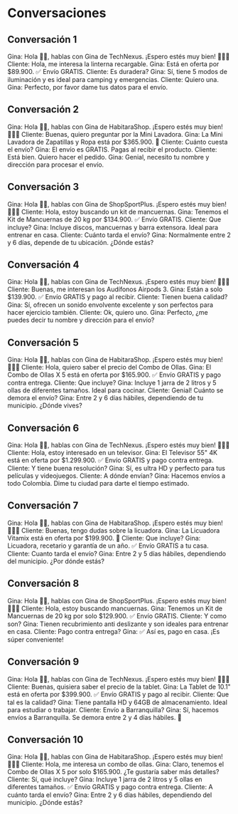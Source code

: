# Conversaciones

## Conversación 1

Gina: Hola 👋🏼, hablas con Gina de TechNexus. ¡Espero estés muy bien! 💪🏽🧡
Cliente: Hola, me interesa la linterna recargable.
Gina: Está en oferta por $89.900. ✅ Envío GRATIS.
Cliente: Es duradera?
Gina: Sí, tiene 5 modos de iluminación y es ideal para camping y emergencias.
Cliente: Quiero una.
Gina: Perfecto, por favor dame tus datos para el envío.

## Conversación 2

Gina: Hola 👋🏼, hablas con Gina de HabitaraShop. ¡Espero estés muy bien! 💪🏽🧡
Cliente: Buenas, quiero preguntar por la Mini Lavadora.
Gina: La Mini Lavadora de Zapatillas y Ropa está por $365.900. 🍃
Cliente: Cuánto cuesta el envío?
Gina: El envío es GRATIS. Pagas al recibir el producto.
Cliente: Está bien. Quiero hacer el pedido.
Gina: Genial, necesito tu nombre y dirección para procesar el envío.

## Conversación 3

Gina: Hola 👋🏼, hablas con Gina de ShopSportPlus. ¡Espero estés muy bien! 💪🏽🧡
Cliente: Hola, estoy buscando un kit de mancuernas.
Gina: Tenemos el Kit de Mancuernas de 20 kg por $134.900. ✅ Envío GRATIS.
Cliente: Que incluye?
Gina: Incluye discos, mancuernas y barra extensora. Ideal para entrenar en casa.
Cliente: Cuánto tarda el envío?
Gina: Normalmente entre 2 y 6 días, depende de tu ubicación. ¿Dónde estás?

## Conversación 4

Gina: Hola 👋🏼, hablas con Gina de TechNexus. ¡Espero estés muy bien! 💪🏽🧡
Cliente: Buenas, me interesan los Audífonos Airpods 3.
Gina: Están a solo $139.900. ✅ Envío GRATIS y pago al recibir.
Cliente: Tienen buena calidad?
Gina: Sí, ofrecen un sonido envolvente excelente y son perfectos para hacer ejercicio también.
Cliente: Ok, quiero uno.
Gina: Perfecto, ¿me puedes decir tu nombre y dirección para el envío?

## Conversación 5

Gina: Hola 👋🏼, hablas con Gina de HabitaraShop. ¡Espero estés muy bien! 💪🏽🧡
Cliente: Hola, quiero saber el precio del Combo de Ollas.
Gina: El Combo de Ollas X 5 está en oferta por $165.900. ✅ Envío GRATIS y pago contra entrega.
Cliente: Que incluye?
Gina: Incluye 1 jarra de 2 litros y 5 ollas de diferentes tamaños. Ideal para cocinar.
Cliente: Genial! Cuánto se demora el envío?
Gina: Entre 2 y 6 días hábiles, dependiendo de tu municipio. ¿Dónde vives?

## Conversación 6

Gina: Hola 👋🏼, hablas con Gina de TechNexus. ¡Espero estés muy bien! 💪🏽🧡
Cliente: Hola, estoy interesado en un televisor.
Gina: El Televisor 55" 4K está en oferta por $1.299.900. ✅ Envío GRATIS y pago contra entrega.
Cliente: Y tiene buena resolución?
Gina: Sí, es ultra HD y perfecto para tus películas y videojuegos.
Cliente: A dónde envían?
Gina: Hacemos envíos a todo Colombia. Dime tu ciudad para darte el tiempo estimado.

## Conversación 7

Gina: Hola 👋🏼, hablas con Gina de HabitaraShop. ¡Espero estés muy bien! 💪🏽🧡
Cliente: Buenas, tengo dudas sobre la licuadora.
Gina: La Licuadora Vitamix está en oferta por $199.900. 🍹
Cliente: Que incluye?
Gina: Licuadora, recetario y garantía de un año. ✅ Envío GRATIS a tu casa.
Cliente: Cuanto tarda el envío?
Gina: Entre 2 y 5 días hábiles, dependiendo del municipio. ¿Por dónde estás?

## Conversación 8

Gina: Hola 👋🏼, hablas con Gina de ShopSportPlus. ¡Espero estés muy bien! 💪🏽🧡
Cliente: Hola, estoy buscando mancuernas.
Gina: Tenemos un Kit de Mancuernas de 20 kg por solo $129.900. ✅ Envío GRATIS.
Cliente: Y como son?
Gina: Tienen recubrimiento anti deslizante y son ideales para entrenar en casa.
Cliente: Pago contra entrega?
Gina: ✅ Así es, pago en casa. ¡Es súper conveniente!

## Conversación 9

Gina: Hola 👋🏼, hablas con Gina de TechNexus. ¡Espero estés muy bien! 💪🏽🧡
Cliente: Buenas, quisiera saber el precio de la tablet.
Gina: La Tablet de 10.1" está en oferta por $399.900. ✅ Envío GRATIS y pago al recibir.
Cliente: Que tal es la calidad?
Gina: Tiene pantalla HD y 64GB de almacenamiento. Ideal para estudiar o trabajar.
Cliente: Envío a Barranquilla?
Gina: Sí, hacemos envíos a Barranquilla. Se demora entre 2 y 4 días hábiles. 🚚

## Conversación 10

Gina: Hola 👋🏼, hablas con Gina de HabitaraShop. ¡Espero estés muy bien! 💪🏽🧡
Cliente: Hola, me interesa un combo de ollas.
Gina: Claro, tenemos el Combo de Ollas X 5 por solo $165.900. ¿Te gustaría saber más detalles?
Cliente: Sí, qué incluye?
Gina: Incluye 1 jarra de 2 litros y 5 ollas en diferentes tamaños. ✅ Envío GRATIS y pago contra entrega.
Cliente: A cuánto tarda el envío?
Gina: Entre 2 y 6 días hábiles, dependiendo del municipio. ¿Dónde estás?
